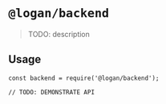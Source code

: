 # `@logan/backend`

> TODO: description

## Usage

```
const backend = require('@logan/backend');

// TODO: DEMONSTRATE API
```
